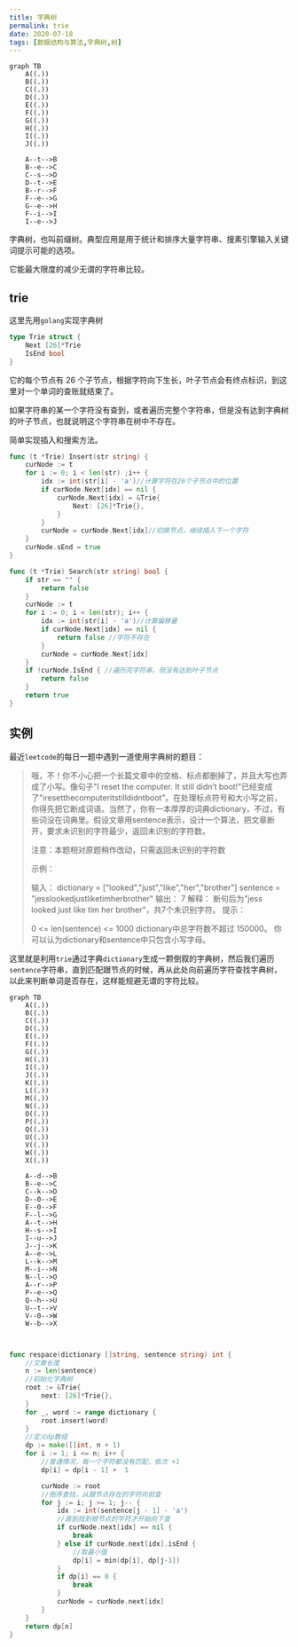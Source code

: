 ```yaml
---
title: 字典树
permalink: trie
date: 2020-07-18
tags: [数据结构与算法,字典树,树]
---
```


```mermaid
graph TB
	A((.))
	B((.))
	C((.))
	D((.))
	E((.))
	F((.))
	G((.))
	H((.))
	I((.))
	J((.))
	
	A--t-->B
	B--e-->C
	C--s-->D
	D--t-->E
	B--r-->F
	F--e-->G
	G--e-->H
	F--i-->I
	I--e-->J
```

字典树，也叫前缀树。典型应用是用于统计和排序大量字符串、搜素引擎输入关键词提示可能的选项。

它能最大限度的减少无谓的字符串比较。

<!--more-->

## trie

这里先用`golang`实现字典树

```go
type Trie struct {
	Next [26]*Trie
	IsEnd bool
}
```

它的每个节点有 26 个子节点，根据字符向下生长，叶子节点会有终点标识，到这里对一个单词的查账就结束了。

如果字符串的某一个字符没有查到，或者遍历完整个字符串，但是没有达到字典树的叶子节点，也就说明这个字符串在树中不存在。

简单实现插入和搜索方法。

```go
func (t *Trie) Insert(str string) {
	curNode := t
	for i := 0; i < len(str) ;i++ {
		idx := int(str[i] - 'a')//计算字符在26个子节点中的位置
		if curNode.Next[idx] == nil {
			curNode.Next[idx] = &Trie{
				Next: [26]*Trie{},
			}
		}
		curNode = curNode.Next[idx]//切换节点，继续插入下一个字符
	}
	curNode.sEnd = true
}
```

```go
func (t *Trie) Search(str string) bool {
	if str == "" {
		return false
	}
	curNode := t
	for i := 0; i < len(str); i++ {
		idx := int(str[i] - 'a')//计算偏移量
		if curNode.Next[idx] == nil {
			return false //字符不存在
		}
		curNode = curNode.Next[idx]
	}
	if !curNode.IsEnd { //遍历完字符串，但没有达到叶子节点
		return false
	}
	return true
}
```

## 实例

最近`leetcode`的每日一题中遇到一道使用字典树的题目：

> 哦，不！你不小心把一个长篇文章中的空格、标点都删掉了，并且大写也弄成了小写。像句子"I reset the computer. It still didn’t boot!"已经变成了"iresetthecomputeritstilldidntboot"。在处理标点符号和大小写之前，你得先把它断成词语。当然了，你有一本厚厚的词典dictionary，不过，有些词没在词典里。假设文章用sentence表示，设计一个算法，把文章断开，要求未识别的字符最少，返回未识别的字符数。
>
> 注意：本题相对原题稍作改动，只需返回未识别的字符数
>
> 示例：
>
> 输入：
> dictionary = ["looked","just","like","her","brother"]
> sentence = "jesslookedjustliketimherbrother"
> 输出： 7
> 解释： 断句后为"jess looked just like tim her brother"，共7个未识别字符。
> 提示：
>
> 0 <= len(sentence) <= 1000
> dictionary中总字符数不超过 150000。
> 你可以认为dictionary和sentence中只包含小写字母。

这里就是利用`trie`通过字典`dictionary`生成一颗倒叙的字典树，然后我们遍历`sentence`字符串，直到匹配跟节点的时候，再从此处向前遍历字符查找字典树，以此来判断单词是否存在，这样能规避无谓的字符比较。

```mermaid
graph TB
	A((.))
	B((.))
	C((.))
	D((.))
	E((.))
	F((.))
	G((.))
	H((.))
	I((.))
	J((.))
	K((.))
	L((.))
	M((.))
	N((.))
	O((.))
	P((.))
	Q((.))
	U((.))
	V((.))
	W((.))
	X((.))
	
	A--d-->B
	B--e-->C
	C--k-->D
	D--0-->E
	E--0-->F
	F--l-->G
	A--t-->H
	H--s-->I
	I--u-->J
	J--j-->K
	A--e-->L
	L--k-->M
	M--i-->N
	N--l-->O
	A--r-->P
	P--e-->Q
	Q--h-->U
	U--t-->V
	V--0-->W
	W--b-->X
	
	
```

```go
func respace(dictionary []string, sentence string) int {
	//文章长度
    n := len(sentence)
    //初始化字典树
	root := &Trie{
		next: [26]*Trie{},
	}
	for _, word := range dictionary {
		root.insert(word)
	}
    //定义dp数组
	dp := make([]int, n + 1)
	for i := 1; i <= n; i++ {
        //普通情况，每一个字符都没有匹配，依次 +1
		dp[i] = dp[i - 1] +  1

		curNode := root
        //倒序查找，从跟节点存在的字符向前查
		for j := i; j >= 1; j-- {
			idx := int(sentence[j - 1] - 'a')
			//直到找到根节点的字符才开始向下查
			if curNode.next[idx] == nil {
				break
			} else if curNode.next[idx].isEnd {
                //取最小值
				dp[i] = min(dp[i], dp[j-1])
			}
			if dp[i] == 0 {
				break
			}
			curNode = curNode.next[idx]
		}
	}
	return dp[n]
}
```

